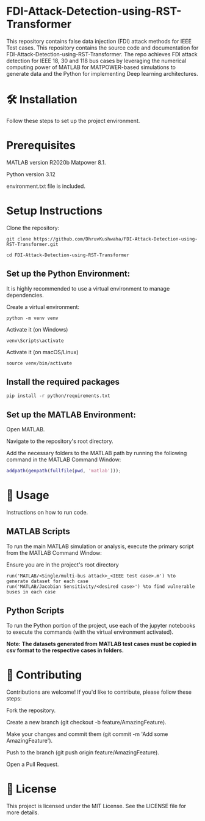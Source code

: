 # FDI-Attack-Detection-using-RST-Transformer
This repository contains false data injection (FDI) attack methods for IEEE Test cases. 
This repository contains the source code and documentation for FDI-Attack-Detection-using-RST-Transformer. The repo achieves FDI attack detection for IEEE 18, 30 and 118 bus cases by leveraging the numerical computing power of MATLAB for MATPOWER-based simulations to generate data and the Python for implementing Deep learning architectures.

# 🛠️ Installation
Follow these steps to set up the project environment.

# Prerequisites
MATLAB version R2020b Matpower 8.1.

Python version 3.12 

environment.txt file is included.

# Setup Instructions
Clone the repository:
```git
git clone https://github.com/DhruvKushwaha/FDI-Attack-Detection-using-RST-Transformer.git

cd FDI-Attack-Detection-using-RST-Transformer
```
## Set up the Python Environment:
It is highly recommended to use a virtual environment to manage dependencies.

Create a virtual environment:
```
python -m venv venv
```
Activate it (on Windows)
```
venv\Scripts\activate
```

Activate it (on macOS/Linux)
```
source venv/bin/activate
```
## Install the required packages
```
pip install -r python/requirements.txt
```
## Set up the MATLAB Environment:
Open MATLAB.

Navigate to the repository's root directory.

Add the necessary folders to the MATLAB path by running the following command in the MATLAB Command Window:
```matlab
addpath(genpath(fullfile(pwd, 'matlab')));
```
# 🚀 Usage
Instructions on how to run code.

## MATLAB Scripts
To run the main MATLAB simulation or analysis, execute the primary script from the MATLAB Command Window:

Ensure you are in the project's root directory
```
run('MATLAB/<Single/multi-bus attack>_<IEEE test case>.m') %to generate dataset for each case
run('MATLAB/Jacobian Sensitivity/<desired case>') %to find vulnerable buses in each case
```

## Python Scripts
To run the Python portion of the project, use each of the jupyter notebooks to execute the commands (with the virtual environment activated).

**Note: The datasets generated from MATLAB test cases must be copied in csv format to the respective cases in folders.**

# 🤝 Contributing
Contributions are welcome! If you'd like to contribute, please follow these steps:

Fork the repository.

Create a new branch (git checkout -b feature/AmazingFeature).

Make your changes and commit them (git commit -m 'Add some AmazingFeature').

Push to the branch (git push origin feature/AmazingFeature).

Open a Pull Request.

# 📜 License
This project is licensed under the MIT License. See the LICENSE file for more details.

